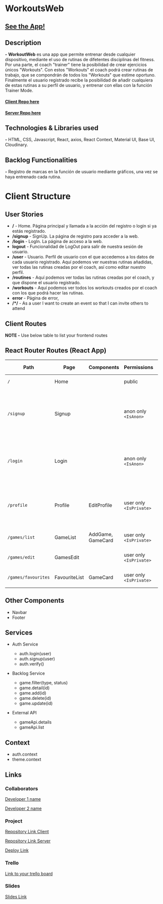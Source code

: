 # WorkoutsWeb

## [See the App!](https://workouts-web.netlify.app)

## Description

**-** **WorkoutWeb** es una app que permite entrenar desde cualquier dispositivo, mediante el uso de rutinas de difetentes disciplinas del fitness. Por una parte, el coach "trainer" tiene la posibilidad de crear ejercicios únicos "Workouts". Con estos "Workouts" el coach podrá crear rutinas de trabajo, que se compondrán de todos los "Workouts" que estime oportuno.
Finalmente el usuario registrado recibe la posibilidad de añadir cualquiera de estas rutinas a su perfil de usuario, y entrenar con ellas con la función Trainer Mode.
#### [Client Repo here](https://github.com/FelixFS3D/client-workoutweb)
#### [Server Repo here](https://github.com/FelixFS3D/server-workoutweb)

## Technologies & Libraries used

**-** HTML, CSS, Javascript, React, axios, React Context, Material UI, Base UI, Cloudinary.

## Backlog Functionalities

**-** Registro de marcas en la función de usuario mediante gráficos, una vez se haya entrenado cada rutina.

# Client Structure

## User Stories

- **/** - Home. Página principal y llamada a la acción del registro o login si ya estás registrado. 
- **/signup** - SignUp. La página de registro para acceder a la web.
- **/login** - LogIn. La página de acceso a la web.
- **logout** - Funcionalidad de LogOut para salir de nuestra sesión de usuario.
- **/user** - Usuario. Perfil de usuario con el que accedemos a los datos de cada usuario registrado. Aquí podemos ver nuestras rutinas añadidas, ver todas las rutinas creadas por el coach, así como editar nuestro perfil.
- **/routines** - Aquí podemos ver todas las rutinas creadas por el coach, y que dispone el usuario registrado.
- **/workouts** - Aquí podemos ver todos los workouts creados por el coach con los que podrá hacer las rutinas.
- **error** - Página de error,
- **/*/** - As a user I want to create an event so that I can invite others to attend

## Client Routes

**NOTE -** Use below table to list your frontend routes

## React Router Routes (React App)
| Path                      | Page            | Components        | Permissions              | Behavior                                                      */|
| ------------------------- | ----------------| ----------------  | ------------------------ | ------------------------------------------------------------  |
| `/`                       | Home            |                   | public                   | Home page                                                     |
| `/signup`                 | Signup          |                   | anon only `<IsAnon>`     | Signup form, link to login, navigate to homepage after signup |
| `/login`                  | Login           |                   | anon only `<IsAnon>`     | Login form, link to signup, navigate to homepage after login  |
| `/profile`                | Profile         | EditProfile       | user only `<IsPrivate>`  | Navigate to homepage after logout, expire session             |
| `/games/list`             | GameList        | AddGame, GameCard | user only `<IsPrivate>`  | Shows all films on backlog                                    |
| `/games/edit`             | GamesEdit       |                   | user only `<IsPrivate>`  | Shows all games on backlog                                    |
| `/games/favourites`       | FavouriteList   | GameCard          | user only `<IsPrivate>`  | Shows all games on backlog                                    |

## Other Components

- Navbar
- Footer

## Services

- Auth Service
  - auth.login(user)
  - auth.signup(user)
  - auth.verify()

- Backlog Service
  - game.filter(type, status)
  - game.detail(id)
  - game.add(id)
  - game.delete(id)
  - game.update(id)
  
- External API
  - gameApi.details
  - gameApi.list
  
## Context

- auth.context
- theme.context
  
## Links

### Collaborators

[Developer 1 name](www.github-url.com)

[Developer 2 name](www.github-url.com)

### Project

[Repository Link Client](www.your-github-url-here.com)

[Repository Link Server](www.your-github-url-here.com)

[Deploy Link](www.your-deploy-url-here.com)

### Trello

[Link to your trello board](www.your-trello-url-here.com)

### Slides

[Slides Link](www.your-slides-url-here.com)
